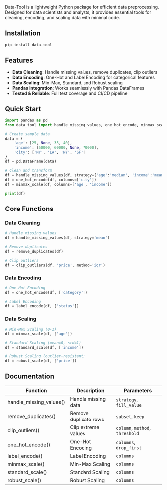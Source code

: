 
Data-Tool is a lightweight Python package for efficient data preprocessing. Designed for data scientists and analysts, it provides essential tools for cleaning, encoding, and scaling data with minimal code.

## Installation

```bash
pip install data-tool
```

## Features

- **Data Cleaning**: Handle missing values, remove duplicates, clip outliers
- **Data Encoding**: One-Hot and Label Encoding for categorical features
- **Data Scaling**: Min-Max, Standard, and Robust scaling
- **Pandas Integration**: Works seamlessly with Pandas DataFrames
- **Tested & Reliable**: Full test coverage and CI/CD pipeline

## Quick Start

```python
import pandas as pd
from data_tool import handle_missing_values, one_hot_encode, minmax_scale

# Create sample data
data = {
    'age': [25, None, 35, 40],
    'income': [50000, 60000, None, 70000],
    'city': ['NY', 'LA', 'NY', 'SF']
}
df = pd.DataFrame(data)

# Clean and transform
df = handle_missing_values(df, strategy={'age':'median', 'income':'mean'})
df = one_hot_encode(df, columns=['city'])
df = minmax_scale(df, columns=['age', 'income'])

print(df)
```

## Core Functions

### Data Cleaning
```python
# Handle missing values
df = handle_missing_values(df, strategy='mean')

# Remove duplicates
df = remove_duplicates(df)

# Clip outliers
df = clip_outliers(df, 'price', method='iqr')
```

### Data Encoding
```python
# One-Hot Encoding
df = one_hot_encode(df, ['category'])

# Label Encoding
df = label_encode(df, ['status'])
```

### Data Scaling
```python
# Min-Max Scaling (0-1)
df = minmax_scale(df, ['age'])

# Standard Scaling (mean=0, std=1)
df = standard_scale(df, ['income'])

# Robust Scaling (outlier-resistant)
df = robust_scale(df, ['price'])
```



## Documentation

|       Function         |      Description      |            Parameters           |
|------------------------|-----------------------|---------------------------------|
| handle_missing_values()| Handle missing data   | `strategy`, `fill_value`        |
| remove_duplicates()    | Remove duplicate rows | `subset`, `keep`                |
| clip_outliers()        | Clip extreme values   | `column`, `method`, `threshold` |
| one_hot_encode()       | One-Hot Encoding      | `columns`, `drop_first`         |
| label_encode()         | Label Encoding        | `columns`                       |
| minmax_scale()         | Min-Max Scaling       | `columns`                       |
| standard_scale()       | Standard Scaling      | `columns`                       |
| robust_scale()         | Robust Scaling        | `columns`                       |


